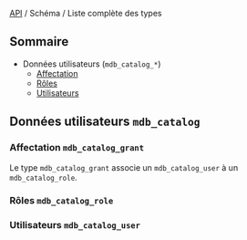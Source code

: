 [API](..) / Schéma / Liste complète des types

## Sommaire
- Données utilisateurs (`mdb_catalog_*`)
  - [Affectation](#affectation-mdb_catalog_grant)
  - [Rôles](#rôles-mdb_catalog_role)
  - [Utilisateurs](#utilisateurs-mdb_catalog_user)

## Données utilisateurs `mdb_catalog`
### Affectation `mdb_catalog_grant`
Le type `mdb_catalog_grant` associe un `mdb_catalog_user` à un `mdb_catalog_role`.
### Rôles `mdb_catalog_role`

### Utilisateurs `mdb_catalog_user`